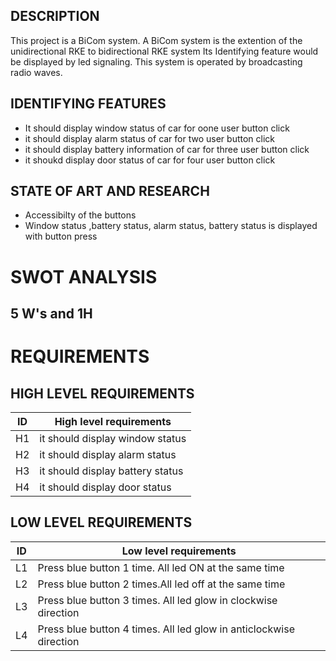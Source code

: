 
## DESCRIPTION


 This project is a BiCom system.
 A BiCom system is the extention of the unidirectional RKE to bidirectional RKE system
 Its Identifying feature would be displayed by led signaling.
 This system is operated by broadcasting radio waves.

## IDENTIFYING FEATURES

* It should display window status of car for oone user button click
* it should display alarm status of car for two user button click
* it should display battery information of car for three user button click
* it shoukd display door status of car for four user button click

## STATE OF ART AND RESEARCH 

* Accessibilty of the buttons
* Window status ,battery status, alarm status, battery status is displayed with button press


# SWOT ANALYSIS


## 5 W's and 1H



# REQUIREMENTS


## HIGH LEVEL REQUIREMENTS


| ID | High level requirements |
| -- |------------------------ |
| H1| it should display window status                 |
|H2|it should display alarm status |
|H3|it should display battery status |
|H4| it should display door status|


## LOW LEVEL REQUIREMENTS

|ID| Low level requirements |
|--|-- |
|L1 |Press blue button 1 time. All led ON at the same time |
|L2 |Press blue button 2 times.All led off at the same time |
| L3|Press blue button 3 times. All led glow in clockwise direction |
|L4|Press blue button 4 times. All led glow in anticlockwise direction |
